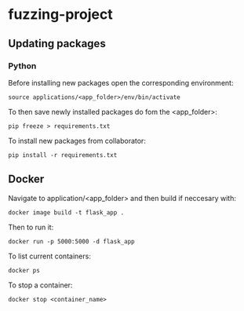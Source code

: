 # fuzzing-project

## Updating packages

### Python
Before installing new packages open the corresponding environment:<br>
```
source applications/<app_folder>/env/bin/activate
```
To then save newly installed packages do fom the <app_folder>:<br>
```
pip freeze > requirements.txt
```
To install new packages from collaborator:
```
pip install -r requirements.txt
```
## Docker
Navigate to application/<app_folder> and then build if neccesary with: <br>
```
docker image build -t flask_app .
```
Then to run it: <br>
```
docker run -p 5000:5000 -d flask_app
```
To list current containers:<br>
```
docker ps
```
To stop a container:
```
docker stop <container_name>
```